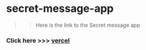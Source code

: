 # secret-message-app

>> Here is the link to the Secret message app
### Click here >>> [vercel](https://secret-message-app-nine.vercel.app/)
